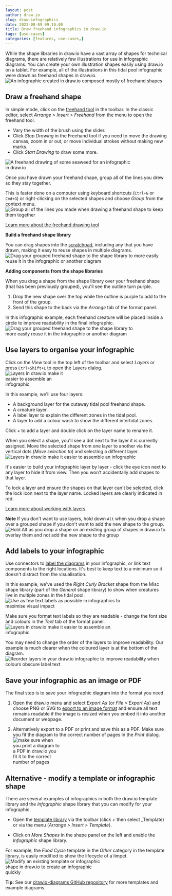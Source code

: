```yaml
---
layout: post
author: draw.io
slug: draw-infographics
date: 2023-08-09 09:10:00
title: Draw freehand infographics in draw.io
tags: [use-cases]
categories: [features, use-cases,]
---
```


While the shape libraries in draw.io have a vast array of shapes for technical diagrams, there are relatively few illustrations for use in infographic diagrams. You can create your own illustration shapes easily using draw.io on a tablet. For example, all of the illustrations in this tidal pool infographic were drawn as freehand shapes in draw.io. 
<br /><img src="/assets/img/blog/freehand-infographic-rockpool.png" style="width=100%;max-width:500px;height:auto;" alt="An infographic created in draw.io composed mostly of freehand shapes">

## Draw a freehand shape

In simple mode, click on the [freehand tool]((/blog/freehand-drawing.html)) in the toolbar. In the classic editor, select _Arrange > Insert > Freehand_ from the menu to open the freehand tool. 

* Vary the width of the brush using the slider. 
* Click _Stop Drawing_ in the Freehand tool if you need to move the drawing canvas, zoom in or out, or move individual strokes without making new marks.
* Click _Start Drawing_ to draw some more. 

<img src="/assets/img/blog/freehand-infographic-seaweed.png" style="width=100%;max-width:400px;height:auto;" alt="A freehand drawing of some seaweed for an infographic in draw.io">

Once you have drawn your freehand shape, group all of the lines you drew so they stay together. 

This is faster done on a computer using keyboard shortcuts (``Ctrl+G`` or ``Cmd+G``) or right-clicking on the selected shapes and choose _Group_ from the context menu.
<br /><img src="/assets/img/blog/freehand-infographic-group-shapes.png" style="width=100%;max-width:600px;height:auto;" alt="Group all of the lines you made when drawing a freehand shape to keep them together">

[Learn more about the freehand drawing tool](/blog/freehand-drawing.html)

**Build a freehand shape library**

You can drag shapes into the [scratchpad](/doc/faq/scratchpad.html), including any that you have drawn, making it easy to reuse shapes in multiple diagrams. 
<br /><img src="/assets/img/blog/freehand-infographic-scratchpad.gif" style="width=100%;max-width:600px;height:auto;" alt="Drag your grouped freehand shape to the shape library to more easily reuse it in the infographic or another diagram">

**Adding components from the shape libraries**

When you drag a shape from the shape library over your freehand shape (that has been previously grouped), you'll see the outline turn purple. 
1. Drop the new shape over the top while the outline is purple to add to the front of the group. 
2. Send this shape to the back via the _Arrange_ tab of the format panel. 

In this infographic example, each freehand creature will be placed inside a circle to improve readability in the final infographic.
<br /><img src="/assets/img/blog/freehand-infographic-combining-shapes.gif" style="width=100%;max-width:400px;height:auto;" alt="Drag your grouped freehand shape to the shape library to more easily reuse it in the infographic or another diagram">

## Use layers to organise your infographic

Click on the _View_ tool in the top left of the toolbar and select _Layers_ or press ``Ctrl+Shift+L`` to open the Layers dialog. 
<br /><img src="/assets/img/blog/freehand-infographic-open-layers.png" style="width=100%;max-width:200px;height:auto;" alt="Layers in draw.io make it easier to assemble an infographic">

In this example, we'll use four layers:
* A background layer for the cutaway tidal pool freehand shape.
* A creature layer.
* A label layer to explain the different zones in the tidal pool.
* A layer to add a colour wash to show the different intertidal zones.

Click _+_ to add a layer and double click on the layer name to rename it. 

When you select a shape, you'll see a dot next to the layer it is currently assigned. Move the selected shape from one layer to another via the vertical dots (_Move selection to_) and selecting a different layer. 
<br /><img src="/assets/img/blog/freehand-infographic-layers-dialog.png" style="width=100%;max-width:600px;height:auto;" alt="Layers in draw.io make it easier to assemble an infographic">

It's easier to build your infographic layer by layer - click the eye icon next to any layer to hide it from view. Then you won't accidentally add shapes to that layer. 

To lock a layer and ensure the shapes on that layer can't be selected, click the lock icon next to the layer name. Locked layers are clearly indicated in red. 

[Learn more about working with layers](/doc/layers.html)

**Note** If you don't want to use layers, hold down ``Alt`` when you drop a shape over a grouped shape if you don't want to add the new shape to the group. 
<br /><img src="/assets/img/blog/freehand-infographic-overlay-shape-on-group.gif" style="width=100%;max-width:600px;height:auto;" alt="Hold Alt as you drop a shape on an existing group of shapes in draw.io to overlay them and not add the new shape to the group">

## Add labels to your infographic

Use connectors to [label the diagrams](/blog/label-any-diagram.html) in your infographic, or link text components to the right locations. It's best to keep text to a minimum so it doesn't distract from the visualisation.

In this example, we've used the _Right Curly Bracket_ shape from the Misc shape library (part of the _General_ shape library) to show when creatures live in multiple zones in the tidal pool. 
<br /><img src="/assets/img/blog/freehand-infographic-labels.png" style="width=100%;max-width:400px;height:auto;" alt="Use as few text labels as possible in infographics to maximise visual impact">


Make sure you format text labels so they are readable - change the font size and colours in the _Text_ tab of the format panel. 
<br /><img src="/assets/img/blog/freehand-infographic-font-size.png" style="width=100%;max-width:400px;height:auto;" alt="Layers in draw.io make it easier to assemble an infographic">

You may need to change the order of the layers to improve readability. Our example is much clearer when the coloured layer is at the bottom of the diagram. 
<br /><img src="/assets/img/blog/freehand-infographic-improve-readability.gif" style="width=100%;max-width:600px;height:auto;" alt="Reorder layers in your draw.io infographic to improve readability when colours obscure label text">

## Save your infographic as an image or PDF

The final step is to save your infographic diagram into the format you need. 
1. Open the draw.io menu and select _Export As_ (or _File > Export As_) and choose PNG or SVG to [export to an image format](/doc/faq/export-diagram.html) and ensure all text remains readable if the image is resized when you embed it into another document or webpage.
    
2. Alternatively export to a PDF or print and save this as a PDF. Make sure you fit the diagram to the correct number of pages in the _Print_ dialog. 
<br /><img src="/assets/img/blog/freehand-infographic-print-pdf.png" style="width=100%;max-width:150px;height:auto;" alt="make sure when you print a diagram to a PDF in draw.io you fit it to the correct number of pages">

## Alternative - modify a template or infographic shape

There are several examples of infographics in both the draw.io template library and the _Infographic_ shape library that you can modify for your infographic. 

* Open the [template library](/doc/faq/insert-template.html) via the toolbar (click _+_ then select _Template) or via the menu (_Arrange > Insert > Template_).
  
* Click on _More Shapes_ in the shape panel on the left and enable the _Infographic_ shape library.

For example, the _Food Cycle_ template in the _Other_ category in the template library, is easily modified to show the lifecycle of a limpet. 
<br /><img src="/assets/img/blog/freehand-infographic-limpet-lifecycle.png" style="width=100%;max-width:300px;height:auto;" alt="Modify an existing template or infographic shape in draw.io to create an infographic quickly">

**Tip:** See our [drawio-diagrams GitHub repository](https://github.com/jgraph/drawio-diagrams/tree/dev/templates/software) for more templates and example diagrams.